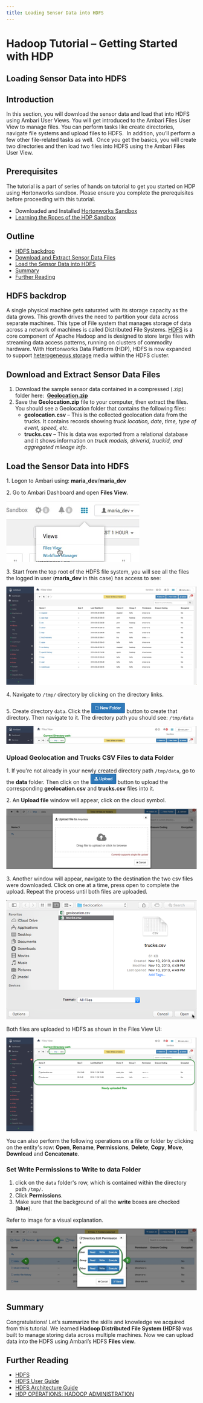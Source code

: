 ```yaml
---
title: Loading Sensor Data into HDFS
---
```


# Hadoop Tutorial – Getting Started with HDP

## Loading Sensor Data into HDFS

## Introduction

In this section, you will download the sensor data and load that into HDFS using Ambari User Views. You will get introduced to the Ambari Files User View to manage files. You can perform tasks like create directories, navigate file systems and upload files to HDFS.  In addition, you’ll perform a few other file-related tasks as well.  Once you get the basics, you will create two directories and then load two files into HDFS using the Ambari Files User View.

## Prerequisites

The tutorial is a part of series of hands on tutorial to get you started on HDP using Hortonworks sandbox. Please ensure you complete the prerequisites before proceeding with this tutorial.

- Downloaded and Installed [Hortonworks Sandbox](https://www.cloudera.com/downloads/hortonworks-sandbox/hdp.html)
- [Learning the Ropes of the HDP Sandbox](https://hortonworks.com/tutorial/learning-the-ropes-of-the-hortonworks-sandbox/)

## Outline

- [HDFS backdrop](#hdfs-backdrop)
- [Download and Extract Sensor Data Files](#download-and-extract-sensor-data-files)
- [Load the Sensor Data into HDFS](#load-the-sensor-data-into-hdfs)
- [Summary](#summary)
- [Further Reading](#further-reading)

## HDFS backdrop

A single physical machine gets saturated with its storage capacity as the data grows. This growth drives the need to partition your data across separate machines. This type of File system that manages storage of data across a network of machines is called Distributed File Systems. [HDFS](https://hortonworks.com/blog/thinking-about-the-hdfs-vs-other-storage-technologies/) is a core component of Apache Hadoop and is designed to store large files with streaming data access patterns, running on clusters of commodity hardware. With Hortonworks Data Platform (HDP), HDFS is now expanded to support [heterogeneous storage](https://hortonworks.com/blog/heterogeneous-storage-policies-hdp-2-2/) media within the HDFS cluster.

## Download and Extract Sensor Data Files

1.  Download the sample sensor data contained in a compressed (.zip) folder here:  [**Geolocation.zip**](assets/datasets/Geolocation.zip)
2.  Save the **Geolocation.zip** file to your computer, then extract the files. You should see a Geolocation folder that contains the following files:
    - **geolocation.csv** – This is the collected geolocation data from the trucks. It contains records showing _truck location, date, time, type of event, speed, etc_.
    - **trucks.csv** – This is data was exported from a relational database and it shows information on _truck models, driverid, truckid, and aggregated mileage info_.

## Load the Sensor Data into HDFS

1\.   Logon to Ambari using: **maria_dev**/**maria_dev**

2\.   Go to Ambari Dashboard and open **Files View**.

![files-view](assets/files-view.jpg)

3\.  Start from the top root of the HDFS file system, you will see all the files the logged in user (**maria_dev** in this case) has access to see:

![root-files-view](assets/root-files-view.jpg)

4\. Navigate to `/tmp/` directory by clicking on the directory links.

5\. Create directory `data`. Click the ![new_folder_icon_lab1](assets/new_folder_icon_lab1.png) button to create that directory. Then navigate to it. The directory path you should see: `/tmp/data`

![add-new-folder](assets/add-new-folder.jpg)

### Upload Geolocation and Trucks CSV Files to data Folder

1\. If you're not already in your newly created directory path `/tmp/data`, go to the **data** folder. Then click on the ![upload_icon_lab1](assets/upload_icon_lab1.png) button to upload the corresponding **geolocation.csv** and **trucks.csv** files into it.

2\. An **Upload file** window will appear, click on the cloud symbol.

![upload_file_lab1](assets/upload_file_lab1.jpg)

3\. Another window will appear, navigate to the destination the two csv files were downloaded. Click on one at a time, press open to complete the upload. Repeat the process until both files are uploaded.

![upload_file_window_lab1](assets/upload_file_window_lab1.png)

Both files are uploaded to HDFS as shown in the Files View UI:

![uploaded-files](assets/uploaded-files.jpg)

You can also perform the following operations on a file or folder by clicking on the entity's row: **Open**, **Rename**, **Permissions**, **Delete**, **Copy**, **Move**, **Download** and **Concatenate**.

### Set Write Permissions to Write to data Folder

1. click on the `data` folder's row, which is contained within the directory path `/tmp/`.
2. Click **Permissions**.
3. Make sure that the background of all the **write** boxes are checked (**blue**).

Refer to image for a visual explanation.

![edit-permissions](assets/edit-permissions.jpg)

## Summary

Congratulations! Let’s summarize the skills and knowledge we acquired from this tutorial. We learned **Hadoop Distributed File System (HDFS)** was built to manage storing data across multiple machines. Now we can upload data into the HDFS using Ambari’s HDFS **Files view**.

## Further Reading

- [HDFS](https://hortonworks.com/hadoop/hdfs/)
- [HDFS User Guide](https://hadoop.apache.org/docs/stable/hadoop-project-dist/hadoop-hdfs/HdfsUserGuide.html)
- [HDFS Architecture Guide](https://hadoop.apache.org/docs/r1.0.4/hdfs_design.html)
- [HDP OPERATIONS: HADOOP ADMINISTRATION](https://hortonworks.com/training/class/hdp-operations-hadoop-administration-fundamentals/)
